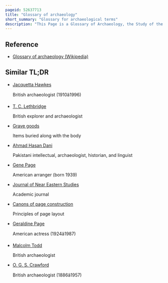 ```yaml
---
pageid: 52637713
title: "Glossary of archaeology"
short_summary: "Glossary for archaeological terms"
description: "This Page is a Glossary of Archaeology, the Study of the human Past from Material Remains."
---
```


## Reference

- [Glossary of archaeology (Wikipedia)](https://en.wikipedia.org/?curid=52637713)

## Similar TL;DR

- [Jacquetta Hawkes](/tldr/en/jacquetta-hawkes)

  British archaeologist (1910â1996)

- [T. C. Lethbridge](/tldr/en/t-c-lethbridge)

  British explorer and archaeologist

- [Grave goods](/tldr/en/grave-goods)

  Items buried along with the body

- [Ahmad Hasan Dani](/tldr/en/ahmad-hasan-dani)

  Pakistani intellectual, archaeologist, historian, and linguist

- [Gene Page](/tldr/en/gene-page)

  American arranger (born 1939)

- [Journal of Near Eastern Studies](/tldr/en/journal-of-near-eastern-studies)

  Academic journal

- [Canons of page construction](/tldr/en/canons-of-page-construction)

  Principles of page layout

- [Geraldine Page](/tldr/en/geraldine-page)

  American actress (1924â1987)

- [Malcolm Todd](/tldr/en/malcolm-todd)

  British archaeologist

- [O. G. S. Crawford](/tldr/en/o-g-s-crawford)

  British archaeologist (1886â1957)
